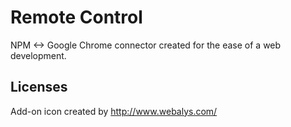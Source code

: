 # Remote Control

NPM <-> Google Chrome connector created for the ease of a web development.

## Licenses

Add-on icon created by http://www.webalys.com/
